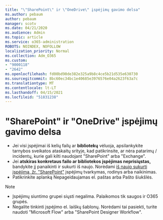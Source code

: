 ```yaml
---
title: "\"SharePoint\" ir \"OneDrive\" įspėjimų gavimo delsa"
ms.author: pebaum
author: pebaum
manager: scotv
ms.date: 04/21/2020
ms.audience: Admin
ms.topic: article
ms.service: o365-administration
ROBOTS: NOINDEX, NOFOLLOW
localization_priority: Normal
ms.collection: Adm_O365
ms.custom:
- "9000118"
- "2642"
ms.openlocfilehash: fd00bd90de382e325a9b8c4ce5b21d535e630730
ms.sourcegitcommit: 8bc60ec34bc1e40685e3976576e04a2623f63a7c
ms.translationtype: MT
ms.contentlocale: lt-LT
ms.lasthandoff: 04/15/2021
ms.locfileid: "51831238"
---
```

# <a name="delays-in-receiving-sharepoint-and-onedrive-alerts"></a>"SharePoint" ir "OneDrive" įspėjimų gavimo delsa

- Jei visi įspėjimai iš kelių failų ar [](https://portal.office.com/adminportal/home?ref=/servicehealth) **bibliotekų** vėluoja, apsilankykite tarnybos sveikatos ataskaitų srityje, kad patikrinsite, ar nėra patarimų / incidentų, kurie gali kilti naudojant "SharePoint" arba "Exchange".
- Jei **atskiras konkretaus failo ar bibliotekos įspėjimas neprisiųstas,** bandykite jį panaikinti ir sukurti iš naujo. Norėdami [iš naujo sukurti įspėjimą, žr. "SharePoint"](https://support.microsoft.com/office/99dfb19c-9a90-4a8c-aba1-aa8c8afb0de2) įspėjimų tvarkymas, rodinys arba naikinimas.
- Patikrinkite aplanką Nepageidaujamas el. paštas arba Pašto šiukšlės.

> [!NOTE]
> - Įspėjimų siuntimo grupei siųsti negalima. Palaikomos tik saugos ir O365 grupės.
> - Negalite tinkinti įspėjimo el. laiškų šablonų. Norėdami tai pasiekti, turite naudoti "Microsoft Flow" arba "SharePoint Designer Workflow".
